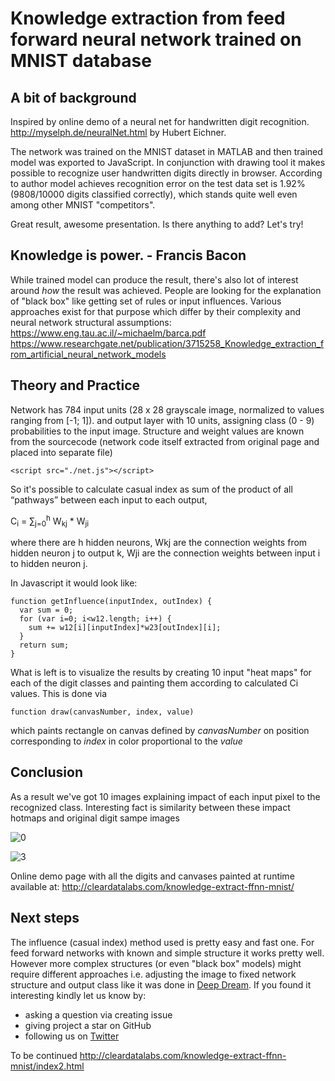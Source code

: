 # Knowledge extraction from feed forward neural network trained on MNIST database

## A bit of background

Inspired by online demo of a neural net for handwritten digit recognition. 
http://myselph.de/neuralNet.html by Hubert Eichner.

The network was trained on the MNIST dataset in MATLAB and then trained model was exported to JavaScript.
In conjunction with drawing tool it makes possible to recognize user handwritten digits directly in browser.
According to author model achieves recognition error on the test data set is 1.92% (9808/10000 digits classified correctly),
which stands quite well even among other MNIST "competitors".  

Great result, awesome presentation. Is there anything to add? Let's try!

## Knowledge is power. - Francis Bacon

While trained model can produce the result, there's also lot of interest around *how* the result was achieved. 
People are looking for the explanation of "black box" like getting set of rules or input influences.
Various approaches exist for that purpose which differ by their complexity and neural network structural assumptions:  
https://www.eng.tau.ac.il/~michaelm/barca.pdf
https://www.researchgate.net/publication/3715258_Knowledge_extraction_from_artificial_neural_network_models

## Theory and Practice

Network has 784 input units (28 x 28 grayscale image, normalized to values ranging from [-1; 1]). 
and output layer with 10 units, assigning class (0 - 9) probabilities to the input image.
Structure and weight values are known from the sourcecode 
(network code itself extracted from original page and placed into separate file)
```
<script src="./net.js"></script>
``` 

So it's possible to calculate casual index as sum of the product of all “pathways” between each input to each output,
 

C<sub>i</sub> = &sum;<sub>j=0</sub><sup>h</sup> W<sub>kj</sub> * W<sub>ji</sub>

where there are h hidden neurons, 
Wkj are the connection weights from hidden neuron j to output k, 
Wji are the connection weights between input i to hidden neuron j.

In Javascript it would look like:
```
function getInfluence(inputIndex, outIndex) {
  var sum = 0;
  for (var i=0; i<w12.length; i++) {
    sum += w12[i][inputIndex]*w23[outIndex][i];
  }
  return sum;
}
```

What is left is to visualize the results by creating 10 input "heat maps" for each of the digit classes
and painting them according to calculated Ci values. This is done via 
```
function draw(canvasNumber, index, value)
```
which paints rectangle on canvas defined by *canvasNumber* on position corresponding to *index* in color proportional to the *value*

## Conclusion
As a result we've got 10 images explaining impact of each input pixel to the recognized class. Interesting fact is similarity between these impact hotmaps and original digit sampe images

![0](http://cleardatalabs.com/knowledge-extract-ffnn-mnist/char0.png)

![3](http://cleardatalabs.com/knowledge-extract-ffnn-mnist/char3.png)

Online demo page with all the digits and canvases painted at runtime available at: 
http://cleardatalabs.com/knowledge-extract-ffnn-mnist/ 

## Next steps
The influence (casual index) method used is pretty easy and fast one. For feed forward networks with known and simple structure it works pretty well. However more complex structures (or even "black box" models) might require different approaches i.e. adjusting the image to fixed network structure and output class like it was done in [Deep Dream](https://en.wikipedia.org/wiki/DeepDream). 
If you found it interesting kindly let us know by:
- asking a question via creating issue
- giving project a star on GitHub
- following us on [Twitter](https://twitter.com/ClearDataLabs)

To be continued http://cleardatalabs.com/knowledge-extract-ffnn-mnist/index2.html
